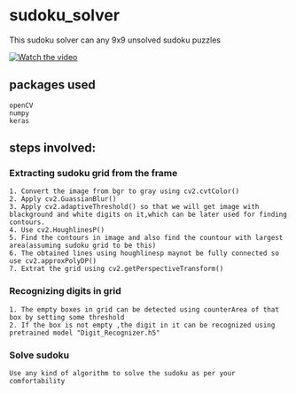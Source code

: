 # sudoku_solver
This sudoku solver can any 9x9 unsolved sudoku puzzles

[![Watch the video](https://i.ytimg.com/vi/-Avq4TvnIpk/hqdefault.jpg?sqp=-oaymwEZCPYBEIoBSFXyq4qpAwsIARUAAIhCGAFwAQ==&rs=AOn4CLB0yh9a1SBBaZ7_a43XYpWvjvFHeA)](https://www.youtube.com/watch?v=-Avq4TvnIpk)

## packages used

```
openCV
numpy
keras
```
## steps involved:
### Extracting sudoku grid from the frame
```
1. Convert the image from bgr to gray using cv2.cvtColor()
2. Apply cv2.GuassianBlur()
3. Apply cv2.adaptiveThreshold() so that we will get image with blackground and white digits on it,which can be later used for finding contours.
4. Use cv2.HoughlinesP()
5. Find the contours in image and also find the countour with largest area(assuming sudoku grid to be this)
6. The obtained lines using houghlinesp maynot be fully connected so use cv2.approxPolyDP()
7. Extrat the grid using cv2.getPerspectiveTransform()
```

### Recognizing digits in grid
```
1. The empty boxes in grid can be detected using counterArea of that box by setting some threshold
2. If the box is not empty ,the digit in it can be recognized using pretrained model "Digit_Recognizer.h5"
```

### Solve sudoku
```
Use any kind of algorithm to solve the sudoku as per your comfortability
```
